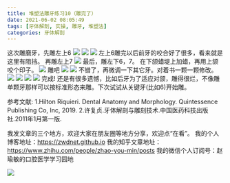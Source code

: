 ```yaml
---
title: 堆塑法雕牙练习10（雕完了）
date: 2021-06-02 08:05:49
tags: [牙体解剖, 实操, 雕牙, 堆塑法]
categories: 牙体解剖
---
```

这次雕磨牙，先雕左上6
![](https://zymblog-1258069789.cos.ap-chengdu.myqcloud.com/blog0249-toothcarve/24/01.png)
![](https://zymblog-1258069789.cos.ap-chengdu.myqcloud.com/blog0249-toothcarve/23/02.png)
![](https://zymblog-1258069789.cos.ap-chengdu.myqcloud.com/blog0249-toothcarve/23/03.png)
左上6雕完以后前牙的咬合好了很多，看来就是这里有阻挡。
再雕左上7
![](https://zymblog-1258069789.cos.ap-chengdu.myqcloud.com/blog0249-toothcarve/23/04.png)
最后，雕左下6，7。
在下颌蜡堤上加蜡，再用上颌咬个印子。
![](https://zymblog-1258069789.cos.ap-chengdu.myqcloud.com/blog0249-toothcarve/23/05.png)
雕吧
![](https://zymblog-1258069789.cos.ap-chengdu.myqcloud.com/blog0249-toothcarve/23/06.png)
![](https://zymblog-1258069789.cos.ap-chengdu.myqcloud.com/blog0249-toothcarve/23/07.png)
不错了，再微调一下其它牙。对着书一颗一颗修改。
![](https://zymblog-1258069789.cos.ap-chengdu.myqcloud.com/blog0249-toothcarve/23/08.png)
![](https://zymblog-1258069789.cos.ap-chengdu.myqcloud.com/blog0249-toothcarve/23/09.png)
![](https://zymblog-1258069789.cos.ap-chengdu.myqcloud.com/blog0249-toothcarve/23/10.png)
![](https://zymblog-1258069789.cos.ap-chengdu.myqcloud.com/blog0249-toothcarve/23/11.png)
完成!
还是有很多遗憾，比如后牙为了适应对颌，雕得很烂，不像雕单颗牙那样可以按标准形态来雕。下次试试从关键牙(比如6)开始雕。






参考文献:
1.Hilton Riquieri. Dental Anatomy and Morphology. Quintessence Publishing Co, Inc, 2019.
2.许复贞.牙体解剖与雕刻技术.中国医药科技出版社.2011年1月第一版.




我发文章的三个地方，欢迎大家在朋友圈等地方分享，欢迎点“在看”。
我的个人博客地址：https://zwdnet.github.io
我的知乎文章地址： https://www.zhihu.com/people/zhao-you-min/posts
我的微信个人订阅号：赵瑜敏的口腔医学学习园地








![](https://zymblog-1258069789.cos.ap-chengdu.myqcloud.com/other/wx.jpg)

